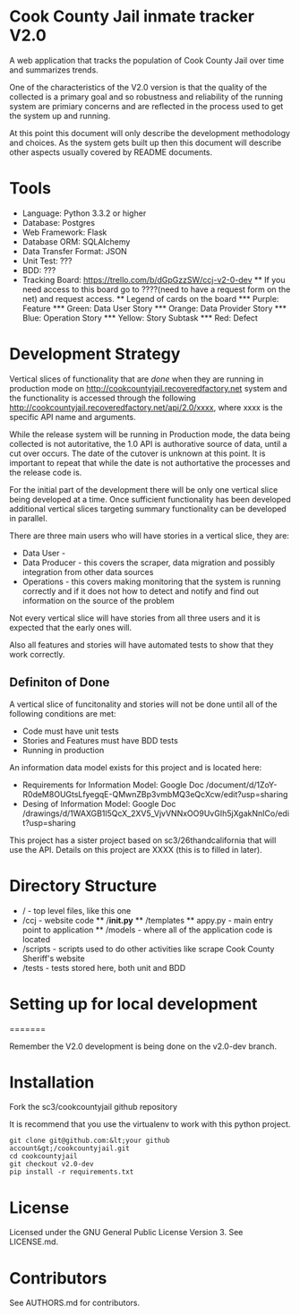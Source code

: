 # Cook County Jail inmate tracker V2.0

A web application that tracks the population of Cook County Jail over time
and summarizes trends.

One of the characteristics of the V2.0 version is that the quality of the
collected is a primary goal and so robustness and reliability of the running
system are primiary concerns and are reflected in the process used to get the
system up and running.

At this point this document will only describe the development methodology and choices.
As the system gets built up then this document will describe other aspects usually covered by
README documents.

# Tools

* Language: Python 3.3.2 or higher
* Database: Postgres
* Web Framework: Flask
* Database ORM: SQLAlchemy
* Data Transfer Format: JSON
* Unit Test: ???
* BDD: ???
* Tracking Board: https://trello.com/b/dGpGzzSW/ccj-v2-0-dev
** If you need access to this board go to ????(need to have a request form on the net) and
request access.
** Legend of cards on the board
*** Purple: Feature
*** Green: Data User Story
*** Orange: Data Provider Story
*** Blue: Operation Story
*** Yellow: Story Subtask
*** Red: Defect

# Development Strategy

Vertical slices of functionality that are *done* when they are running in production mode
on http://cookcountyjail.recoveredfactory.net system and the functionality is accessed
through the following http://cookcountyjail.recoveredfactory.net/api/2.0/xxxx,
where xxxx is the specific API name and arguments.

While the release system will be running in Production mode, the data being collected
is not autoritative, the 1.0 API is authorative source of data, until a cut over occurs.
The date of the cutover is unknown at this point. It is important to repeat that while
the date is not authortative the processes and the release code is.

For the initial part of the development there will be only one vertical slice being developed
at a time. Once sufficient functionality has been developed additional vertical slices
targeting summary functionality can be developed in parallel.

There are three main users who will have stories in a vertical slice, they are:
* Data User -
* Data Producer - this covers the scraper, data migration and possibly integration from
other data sources
* Operations - this covers making monitoring that the system is running correctly and if
it does not how to detect and notify and find out information on the source of the problem

Not every vertical slice will have stories from all three users and it is expected that the
early ones will.

Also all features and stories will have automated tests to show that they work correctly.

## Definiton of Done
A vertical slice of funcitonality and stories will not be done until all of the following
conditions are met:
* Code must have unit tests
* Stories and Features must have BDD tests
* Running in production

An information data model exists for this project and is located here:
* Requirements for Information Model: Google Doc /document/d/1ZoY-R0deM8OUGtsLfyegqE-QMwnZBp3vmbMQ3eQcXcw/edit?usp=sharing
* Desing of Information Model: Google Doc /drawings/d/1WAXGB1l5QcX_2XV5_VjvVNNxOO9UvGIh5jXgakNnICo/edit?usp=sharing

This project has a sister project based on sc3/26thandcalifornia that will use the
API. Details on this project are XXXX (this is to filled in later).

# Directory Structure

* / - top level files, like this one
* /ccj - website code
** /__init.py__
** /templates
** appy.py - main entry point to application
** /models - where all of the application code is located
* /scripts - scripts used to do other activities like scrape Cook County Sheriff's website
* /tests - tests stored here, both unit and BDD


# Setting up for local development
=======

Remember the V2.0 development is being done on the v2.0-dev branch.

# Installation
Fork the sc3/cookcountyjail github repository

It is recommend that you use the virtualenv to work with this python project.

```
git clone git@github.com:&lt;your github account&gt;/cookcountyjail.git
cd cookcountyjail
git checkout v2.0-dev
pip install -r requirements.txt
```


# License

Licensed under the GNU General Public License Version 3.
See LICENSE.md.

# Contributors

See AUTHORS.md for contributors.
